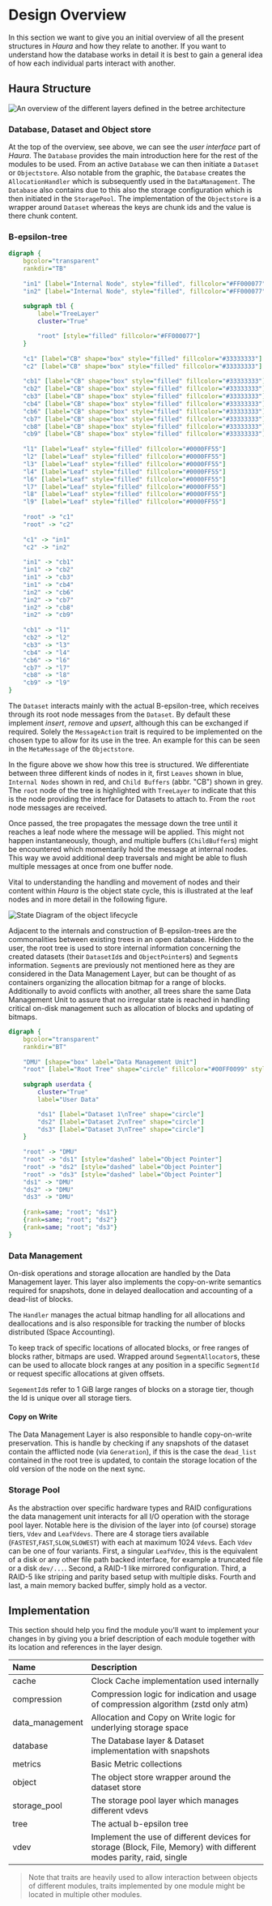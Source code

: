 # Design Overview

In this section we want to give you an initial overview of all the present
structures in *Haura* and how they relate to another. If you want to understand
how the database works in detail it is best to gain a general idea of how each
individual parts interact with another.

## Haura Structure

![An overview of the different layers defined in the betree architecture](./assets/concept.svg)

### Database, Dataset and Object store

At the top of the overview, see above, we can see the _user interface_ part
of _Haura_. The `Database` provides the main introduction here for the rest of
the modules to be used. From an active `Database` we can then initiate a
`Dataset` or `Objectstore`. Also notable from the graphic, the `Database`
creates the `AllocationHandler` which is subsequently used in the
`DataManagement`. The `Database` also contains due to this also the storage
configuration which is then initiated in the `StoragePool`. The implementation
of the `Objectstore` is a wrapper around `Dataset` whereas the keys are chunk
ids and the value is there chunk content.

### B-epsilon-tree

```dot process
digraph {
    bgcolor="transparent"
    rankdir="TB"
    
    "in1" [label="Internal Node", style="filled", fillcolor="#FF000077"]
    "in2" [label="Internal Node", style="filled", fillcolor="#FF000077"]
    
    subgraph tbl {
        label="TreeLayer"
        cluster="True"

        "root" [style="filled" fillcolor="#FF000077"]
    }
    
    "c1" [label="CB" shape="box" style="filled" fillcolor="#33333333"]
    "c2" [label="CB" shape="box" style="filled" fillcolor="#33333333"]
    
    "cb1" [label="CB" shape="box" style="filled" fillcolor="#33333333"]
    "cb2" [label="CB" shape="box" style="filled" fillcolor="#33333333"]
    "cb3" [label="CB" shape="box" style="filled" fillcolor="#33333333"]
    "cb4" [label="CB" shape="box" style="filled" fillcolor="#33333333"]
    "cb6" [label="CB" shape="box" style="filled" fillcolor="#33333333"]
    "cb7" [label="CB" shape="box" style="filled" fillcolor="#33333333"]
    "cb8" [label="CB" shape="box" style="filled" fillcolor="#33333333"]
    "cb9" [label="CB" shape="box" style="filled" fillcolor="#33333333"]
    
    "l1" [label="Leaf" style="filled" fillcolor="#0000FF55"]
    "l2" [label="Leaf" style="filled" fillcolor="#0000FF55"]
    "l3" [label="Leaf" style="filled" fillcolor="#0000FF55"]
    "l4" [label="Leaf" style="filled" fillcolor="#0000FF55"]
    "l6" [label="Leaf" style="filled" fillcolor="#0000FF55"]
    "l7" [label="Leaf" style="filled" fillcolor="#0000FF55"]
    "l8" [label="Leaf" style="filled" fillcolor="#0000FF55"]
    "l9" [label="Leaf" style="filled" fillcolor="#0000FF55"]
    
    "root" -> "c1"
    "root" -> "c2"
    
    "c1" -> "in1"
    "c2" -> "in2"
    
    "in1" -> "cb1"
    "in1" -> "cb2"
    "in1" -> "cb3"
    "in1" -> "cb4"
    "in2" -> "cb6"
    "in2" -> "cb7"
    "in2" -> "cb8"
    "in2" -> "cb9"
    
    "cb1" -> "l1"
    "cb2" -> "l2"
    "cb3" -> "l3"
    "cb4" -> "l4"
    "cb6" -> "l6"
    "cb7" -> "l7"
    "cb8" -> "l8"
    "cb9" -> "l9"
}
```

The `Dataset` interacts mainly with the actual B-epsilon-tree, which
receives through its root node messages from the `Dataset`. By default these
implement _insert_, _remove_ and _upsert_, although this can be exchanged if
required. Solely the `MessageAction` trait is required to be implemented on the
chosen type to allow for its use in the tree. An example for this can be seen in
the `MetaMessage` of the `Objectstore`.

In the figure above we show how this tree is structured. We differentiate
between three different kinds of nodes in it, first `Leaves` shown in blue,
`Internal Nodes` shown in red, and `Child Buffers` (abbr. "CB") shown in grey.
The `root` node of the tree is highlighted with `TreeLayer` to indicate that
this is the node providing the interface for Datasets to attach to. From the
`root` node messages are received.

Once passed, the tree propagates the message down the tree until it reaches a
leaf node where the message will be applied. This might not happen
instantaneously, though, and multiple buffers (`ChildBuffer`s) might be encountered which
momentarily hold the message at internal nodes. This way we avoid additional
deep traversals and might be able to flush multiple messages at once from one
buffer node.

Vital to understanding the handling and movement of nodes and their content
within _Haura_ is the object state cycle, this is illustrated at the leaf nodes
and in more detail in the following figure.

![State Diagram of the object lifecycle](./assets/object_lifecycle.svg)

Adjacent to the internals and construction of B-epsilon-trees are the commonalities
between existing trees in an open database. Hidden to the user, the root tree is
used to store internal information concerning the created datasets (their
`DatasetId`s and `ObjectPointer`s) and `Segment`s information.  `Segment`s are
previously not mentioned here as they are considered in the Data Management
Layer, but can be thought of as containers organizing the allocation bitmap for
a range of blocks.  Additionally to avoid conflicts with another, all trees
share the same Data Management Unit to assure that no irregular state is reached
in handling critical on-disk management such as allocation of blocks and
updating of bitmaps.

```dot process
digraph {
    bgcolor="transparent"
    rankdir="BT"
    
    "DMU" [shape="box" label="Data Management Unit"]
    "root" [label="Root Tree" shape="circle" fillcolor="#00FF0099" style="filled"]
    
    subgraph userdata {
        cluster="True"
        label="User Data"

        "ds1" [label="Dataset 1\nTree" shape="circle"]
        "ds2" [label="Dataset 2\nTree" shape="circle"]
        "ds3" [label="Dataset 3\nTree" shape="circle"]
    }
    
    "root" -> "DMU"
    "root" -> "ds1" [style="dashed" label="Object Pointer"]
    "root" -> "ds2" [style="dashed" label="Object Pointer"]
    "root" -> "ds3" [style="dashed" label="Object Pointer"]
    "ds1" -> "DMU"
    "ds2" -> "DMU"
    "ds3" -> "DMU"
    
    {rank=same; "root"; "ds1"}
    {rank=same; "root"; "ds2"}
    {rank=same; "root"; "ds3"}
}
```


### Data Management

On-disk operations and storage allocation are handled by the Data Management
layer. This layer also implements the copy-on-write semantics required for
snapshots, done in delayed deallocation and accounting of a dead-list of blocks.

The `Handler` manages the actual bitmap handling for all allocations and
deallocations and is also responsible for tracking the number of blocks
distributed (Space Accounting).

To keep track of specific locations of allocated blocks, or free ranges of
blocks rather, bitmaps are used.  Wrapped around `SegmentAllocator`s, these can
be used to allocate block ranges at any position in a specific `SegmentId` or
request specific allocations at given offsets.

`SegementId`s refer to 1 GiB large ranges of blocks on a storage tier, though
the Id is unique over all storage tiers.

#### Copy on Write

The Data Management Layer is also responsible to handle copy-on-write
preservation.  This is handle by checking if any snapshots of the dataset
contain the afflicted node (via `Generation`), if this is the case the
`dead_list` contained in the root tree is updated, to contain the storage
location of the old version of the node on the next sync.

### Storage Pool

As the abstraction over specific hardware types and RAID configurations the data
management unit interacts for all I/O operation with the storage pool layer.
Notable here is the division of the layer into (of course) storage tiers, `Vdev`
and `LeafVdevs`.  There are 4 storage tiers available
(`FASTEST`,`FAST`,`SLOW`,`SLOWEST`) with each at maximum 1024 `Vdev`s.  Each
`Vdev` can be one of four variants. First, a singular `LeafVdev`, this is the
equivalent of a disk or any other file path backed interface, for example a
truncated file or a disk `dev/...`. Second, a RAID-1 like mirrored
configuration. Third, a RAID-5 like striping and parity based setup with
multiple disks. Fourth and last, a main memory backed buffer, simply hold as a
vector.

## Implementation

This section should help you find the module you'll want to implement your
changes in by giving you a brief description of each module together with its
location and references in the layer design.

| Name            | Description                                                                                                        |
|:----------------|:-------------------------------------------------------------------------------------------------------------------|
| cache           | Clock Cache implementation used internally                                                                         |
| compression     | Compression logic for indication and usage of compression algorithm (zstd only atm)                                |
| data_management | Allocation and Copy on Write logic for underlying storage space                                                    |
| database        | The Database layer & Dataset implementation with snapshots                                                         |
| metrics         | Basic Metric collections                                                                                           |
| object          | The object store wrapper around the dataset store                                                                  |
| storage\_pool   | The storage pool layer which manages different vdevs                                                               |
| tree            | The actual b-epsilon tree                                                                                          |
| vdev            | Implement the use of different devices for storage (Block, File, Memory) with different modes parity, raid, single |

> Note that traits are heavily used to allow interaction between objects of different modules, traits implemented by one module might be located in multiple other modules.
